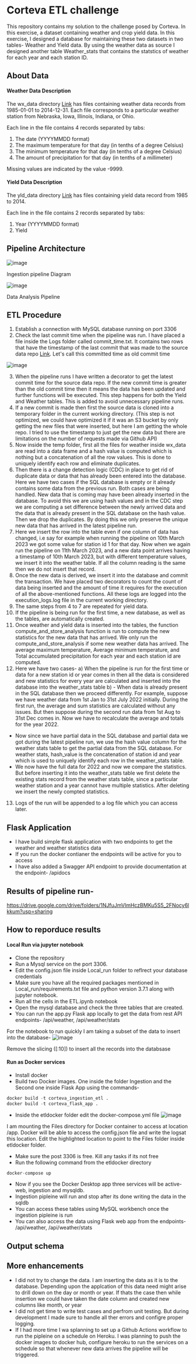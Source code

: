 # Corteva ETL challenge


This repository contains my solution to the challenge posed by Corteva. In this exercise, a dataset containing weather and crop yield data. In this exercise, I designed a database for maintaining these two datasets in two tables- Weather and Yield data. By using the weather data as source I designed another table Weather_stats that contains the statstics of weather for each year and each station ID.


## About Data

#### Weather Data Description


The wx_data directory [Link](https://github.com/maddy3940/corteva-code-challenge/tree/main/wx_data) has files containing weather data records from 1985-01-01 to 2014-12-31. Each file corresponds to a particular weather station from Nebraska, Iowa, Illinois, Indiana, or Ohio.

Each line in the file contains 4 records separated by tabs: 

1. The date (YYYYMMDD format)
2. The maximum temperature for that day (in tenths of a degree Celsius)
3. The minimum temperature for that day (in tenths of a degree Celsius)
4. The amount of precipitation for that day (in tenths of a millimeter)

Missing values are indicated by the value -9999.



#### Yield Data Description 

The yld_data directory [Link](https://github.com/maddy3940/corteva-code-challenge/tree/main/yld_data) has files containing yield data record from 1985 to 2014. 

Each line in the file contains 2 records separated by tabs: 

1. Year (YYYYMMDD format)
2. Yield

## Pipeline Architecture

![image](https://user-images.githubusercontent.com/44323045/224803035-91d1689a-6a7c-410e-afd3-e5ef03a4c806.png)

Ingestion pipeline Diagram


![image](https://user-images.githubusercontent.com/44323045/224805923-ff17c8f6-a3c2-43b9-8e2c-88f4c939bc32.png)

Data Analysis Pipeline

## ETL Procedure
1. Establish a connection with MySQL database running on port 3306
2. Check the last commit time when the pipeline was run. I have placed a file inside the Logs folder called commit_time.txt. It contains two rows that have the timestamp of the last commit that was made to the source data repo [Link](https://github.com/corteva/code-challenge-template). Let's call this committed time as old commit time

![image](https://user-images.githubusercontent.com/44323045/224821819-74dc5d91-47b8-4ba1-bdc4-2a97aae7c2a6.png)

3. When the pipeline runs I have written a decorator to get the latest commit time for the source data repo. If the new commit time is greater than the old commit time then it means the data has been updated and further functions will be executed. This step happens for both the Yield and Weather tables. This is added to avoid unnecessary pipeline runs.
4. If a new commit is made then first the source data is cloned into a temporary folder in the current working directory. (This step is not optimized, we could have optimized it if it was an S3 bucket by only getting the new files that were inserted, but here I am getting the whole repo. I tried to use the timestamp to just get the new data but there are limitations on the number of requests made via Github API)
5. Now inside the temp folder, first all the files for weather inside wx_data are read into a data frame and a hash value is computed which is nothing but a concatenation of all the row values. This is done to uniquely identify each row and eliminate duplicates.
6. Then there is a change detection logic (CDC) in place to get rid of duplicate data or data that has already been entered into the database. Here we have two cases if the SQL database is empty or it already contains some data from the previous run. Both cases are being handled. New data that is coming may have been already inserted in the database. To avoid this we are using hash values and in the CDC step we are computing a set difference between the newly arrived data and the data that is already present in the SQL database on the hash value. Then we drop the duplicates. By doing this we only preserve the unique new data that has arrived in the latest pipeline run.
7. Here we insert the row into the table even if one column of data has changed, i.e say for example when running the pipeline on 10th March 2023 we got some value for station id 1 for that day. Now when we again run the pipeline on 11th March 2023, and a new data point arrives having a timestamp of 10th March 2023, but with different temperature values, we insert it into the weather table. If all the column reading is the same then we do not insert that record.   
8. Once the new data is derived, we insert it into the database and commit the transaction. We have placed two decorators to count the count of data being inserted and the amount of time it requires for the execution of all the above-mentioned functions. All these logs are logged into the execution_logs.log file in the current working directory. 
9. The same steps from 4 to 7 are repeated for yield data.
10. If the pipeline is being run for the first time, a new database, as well as the tables, are automatically created.
11. Once weather and yield data is inserted into the tables, the function compute_and_store_analysis function is run to compute the new statistics for the new data that has arrived. We only run the compute_and_store_analysis if some new weather data has arrived. The average maximum temperature, Average minimum temperature, and Total accumulated precipitation for each year and each station id are computed.
12. Here we have two cases- 
  a) When the pipeline is run for the first time or data for a new station id or year comes in then all the data is considered and new statistics for every year are calculated and inserted into the database into the weather_stats table 
  b) - When data is already present in the SQL database then we proceed differently. For example, suppose we have weather data from 1st Jan to 31st July 2022 initially. During the first run, the average and sum statistics are calculated without any issues. But then suppose during the second run data from 1st Aug to 31st Dec comes in. Now we have to recalculate the average and totals for the year 2022. 
  - Now since we have partial data in the SQL database and partial data we got during the latest pipeline run, we use the hash value column for the weather stats table to get the partial data from the SQL database. For weather stats, hash_value is the concatenation of station id and year which is used to uniquely identify each row in the weather_stats table. 
  - We now have the full data for 2022 and now we compare the statistics. But before inserting it into the weather_stats table we first delete the existing stats record from the weather stats table, since a particular weather station and a year cannot have multiple statistics. After deleting we insert the newly compted statistics.
13. Logs of the run will be appended to a log file which you can access later.

## Flask Application

- I have build simple flask application with two endpoints to get the weather and weather statistics data
- If you run the docker contianer the endpoints will be active for you to access
- I have also added a Swagger API endpoint to provide documentation at the endpoint- /apidocs
 

## Results of pipeline run-

https://drive.google.com/drive/folders/1NJfuJmVlmHczBMKu5S5_2FNocy6lkkum?usp=sharing 

## How to reporduce results

#### Local Run via jupyter notebook
- Clone the repository
- Run a Mysql service on the port 3306.
- Edit the config.json file inside Local_run folder to reflrect your database credentials
- Make sure you have all the required packages mentioned in Local_run/requirements.txt file and python version 3.7.1 along with jupyter notebook.
- Run all the cells in the ETL.ipynb notebook
- Open the mysql database and check the three tables that are created.
- You can run the app.py Flask app locally to get the data from rest API endpoints- /api/weather, /api/weather/stats

For the notebook to run quickly I am taking a subset of the data to insert into the database-
![image](https://user-images.githubusercontent.com/44323045/224834987-dd00f3d6-ddf8-4ef4-8932-4b5d49d9e410.png)

Remove the slicing ([:10]) to insert all the records into the databsase


#### Run as Docker services
- Install docker
- Build two Docker images. One inside the folder Ingestion and the Second one inside Flask App using the commands-

```python
docker build -t corteva_ingestion_etl .
docker build -t corteva_flask_app .
```

- Inside the etldocker folder edit the docker-compose.yml file 
![image](https://user-images.githubusercontent.com/44323045/224836903-cb3d510a-64ef-4d57-aa93-f75fb73e0f0c.png)

I am mounting the Files directory for Docker container to access at location /app. Docker will be able to access the config.json file and write the logsat this location. Edit the highlighted location to point to the Files folder inside etldocker folder.

- Make sure the post 3306 is free. Kill any tasks if its not free
- Run the following command from the etldocker directory 
```python
docker-compose up
```
- Now if you see the Docker Desktop app three services will be active- web, ingestion and mysqldb.
- Ingestion pipleine will run and stop after its done writing the data in the sqldb
- You can access these tables using MySQL workbench once the ingestion pipleine is run
- You can also access the data using Flask web app from the endpoints- /api/weather, /api/weather/stats


## Output schema



## More enhancements

- I did not try to change the data. I am inserting the data as it is to the database. Depending upon the applcation of this data need might arise to drill down on the day or month or year. If thats the case then while insertion we could have taken the date column and created new columns like month, or year
- I did not get time to write test cases and perfrom unit testing. But during development I made sure to handle all ther errors and configre proper logging.
- If I had more time I wa splanning to set up a Github Actions workflow to run the pipleine on a schedule on Heroku. I was planning to push the docker images to docker hub, configure heroku to run the services on a schedule so that whenever new data arrives the pipeline will be triggered.





